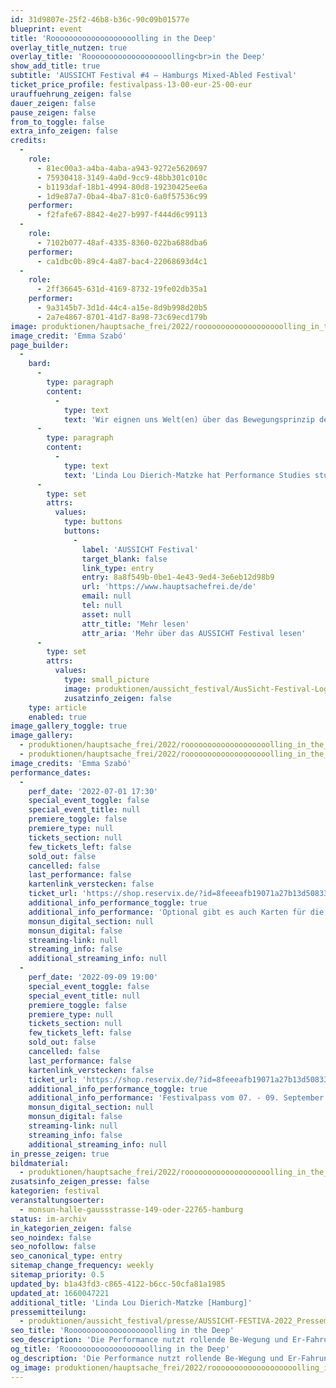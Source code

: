 ```yaml
---
id: 31d9807e-25f2-46b8-b36c-90c09b01577e
blueprint: event
title: 'Rooooooooooooooooooolling in the Deep'
overlay_title_nutzen: true
overlay_title: 'Rooooooooooooooooooolling<br>in the Deep'
show_add_title: true
subtitle: 'AUSSICHT Festival #4 – Hamburgs Mixed-Abled Festival'
ticket_price_profile: festivalpass-13-00-eur-25-00-eur
urauffuehrung_zeigen: false
dauer_zeigen: false
pause_zeigen: false
from_to_toggle: false
extra_info_zeigen: false
credits:
  -
    role:
      - 81ec00a3-a4ba-4aba-a943-9272e5620697
      - 75930418-3149-4a0d-9cc9-48bb301c010c
      - b1193daf-18b1-4994-80d8-19230425ee6a
      - 1d9e87a7-0ba4-4ba7-81c0-6a0f57536c99
    performer:
      - f2fafe67-8842-4e27-b997-f444d6c99113
  -
    role:
      - 7102b077-48af-4335-8360-022ba688dba6
    performer:
      - ca1dbc0b-89c4-4a87-bac4-22068693d4c1
  -
    role:
      - 2ff36645-631d-4169-8732-19fe02db35a1
    performer:
      - 9a3145b7-3d1d-44c4-a15e-8d9b998d20b5
      - 2a7e4867-8701-41d7-8a98-73c69ecd179b
image: produktionen/hauptsache_frei/2022/rooooooooooooooooooolling_in_the_deep/rooooooooooooooooooolling_in_the_deep_01_c_emma_szabo.jpg
image_credit: 'Emma Szabó'
page_builder:
  -
    bard:
      -
        type: paragraph
        content:
          -
            type: text
            text: 'Wir eignen uns Welt(en) über das Bewegungsprinzip des Rollens an. Ob für die Mobilität, den Transport von Gütern oder als Freizeitvergnügen: der moderne Mensch rollt im öffentlichen Nahverkehr, in Autos, auf Fahrrädern oder Rollschuhen. Die Performance nutzt rollende Be-Wegung und Er-Fahrung und erschafft mit Humor eine Choreografie aus Kontrolle, Orientierung und Hingabe. Das Rollen wird auf der Bühne erprobt, indem die Bewegung in Ambivalenz aus Selbst- und Fremdbestimmung ausgeführt wird – in ständiger Wiederholung.'
      -
        type: paragraph
        content:
          -
            type: text
            text: 'Linda Lou Dierich-Matzke hat Performance Studies studiert und arbeitet an der Schnittstelle von Wissenschaft und Kunst. In ihrem Abschlussstück zeigt sie das Rollen als Bewegungsprinzip des (erweiterten) Körpers. Linda Lou erarbeitet hierbei einen choreografischen Zugang zu Form und Bewegung und fragt, wie diese den Alltag prägen.'
      -
        type: set
        attrs:
          values:
            type: buttons
            buttons:
              -
                label: 'AUSSICHT Festival'
                target_blank: false
                link_type: entry
                entry: 8a8f549b-0be1-4e43-9ed4-3e6eb12d98b9
                url: 'https://www.hauptsachefrei.de/de'
                email: null
                tel: null
                asset: null
                attr_title: 'Mehr lesen'
                attr_aria: 'Mehr über das AUSSICHT Festival lesen'
      -
        type: set
        attrs:
          values:
            type: small_picture
            image: produktionen/aussicht_festival/AusSicht-Festival-Logo-Rechteck.jpg
            zusatzinfo_zeigen: false
    type: article
    enabled: true
image_gallery_toggle: true
image_gallery:
  - produktionen/hauptsache_frei/2022/rooooooooooooooooooolling_in_the_deep/rooooooooooooooooooolling_in_the_deep_02_c_emma_szabo.jpg
  - produktionen/hauptsache_frei/2022/rooooooooooooooooooolling_in_the_deep/rooooooooooooooooooolling_in_the_deep_01_c_emma_szabo.jpg
image_credits: 'Emma Szabó'
performance_dates:
  -
    perf_date: '2022-07-01 17:30'
    special_event_toggle: false
    special_event_title: null
    premiere_toggle: false
    premiere_type: null
    tickets_section: null
    few_tickets_left: false
    sold_out: false
    cancelled: false
    last_performance: false
    kartenlink_verstecken: false
    ticket_url: 'https://shop.reservix.de/?id=8feeeafb19071a27b13d5083379d95183e9ab490f2f135faf80b2fecfc1ba00f2aba7ad8945f4a4292549eb86feddc1b&vID=7337&eventGrpID=405050&eventID=1945136'
    additional_info_performance_toggle: true
    additional_info_performance: 'Optional gibt es auch Karten für die beiden Festivalbeiträge „Rooooooooooooooooooolling in the Deep“ & „Der Manipulierte Sex“ im Abo-Doppelpack.'
    monsun_digital_section: null
    monsun_digital: false
    streaming-link: null
    streaming_info: false
    additional_streaming_info: null
  -
    perf_date: '2022-09-09 19:00'
    special_event_toggle: false
    special_event_title: null
    premiere_toggle: false
    premiere_type: null
    tickets_section: null
    few_tickets_left: false
    sold_out: false
    cancelled: false
    last_performance: false
    kartenlink_verstecken: false
    ticket_url: 'https://shop.reservix.de/?id=8feeeafb19071a27b13d5083379d95183e9ab490f2f135faf80b2fecfc1ba00f2aba7ad8945f4a4292549eb86feddc1b&vID=7337&eventGrpID=411433&eventID=1972125'
    additional_info_performance_toggle: true
    additional_info_performance: 'Festivalpass vom 07. - 09. September 2022'
    monsun_digital_section: null
    monsun_digital: false
    streaming-link: null
    streaming_info: false
    additional_streaming_info: null
in_presse_zeigen: true
bildmaterial:
  - produktionen/hauptsache_frei/2022/rooooooooooooooooooolling_in_the_deep/presse/rooooooooooooooooooolling_in_the_deep_01_c_emma_szabo_monsun.zip
zusatsinfo_zeigen_presse: false
kategorien: festival
veranstaltungsoerter:
  - monsun-halle-gaussstrasse-149-oder-22765-hamburg
status: im-archiv
in_kategorien_zeigen: false
seo_noindex: false
seo_nofollow: false
seo_canonical_type: entry
sitemap_change_frequency: weekly
sitemap_priority: 0.5
updated_by: b1a43fd3-c865-4122-b6cc-50cfa81a1985
updated_at: 1660047221
additional_title: 'Linda Lou Dierich-Matzke [Hamburg]'
pressemitteilung:
  - produktionen/aussicht_festival/presse/AUSSICHT-FESTIVA-2022_Pressemitteilung_monsun.theater.pdf
seo_title: 'Rooooooooooooooooooolling in the Deep'
seo_description: 'Die Performance nutzt rollende Be-Wegung und Er-Fahrung und erschafft mit Humor eine Choreografie aus Kontrolle, Orientierung und Hingabe.'
og_title: 'Rooooooooooooooooooolling in the Deep'
og_description: 'Die Performance nutzt rollende Be-Wegung und Er-Fahrung und erschafft mit Humor eine Choreografie aus Kontrolle, Orientierung und Hingabe.'
og_image: produktionen/hauptsache_frei/2022/rooooooooooooooooooolling_in_the_deep/social_media_image_roooooling.jpg
---
```

